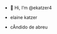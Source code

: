 - 👋 Hi, I’m @ekatzer4
  
- elaine katzer
- cÂndido de abreu 


<!---
ekatzer4/ekatzer4 is a ✨ special ✨ repository because its `README.md` (this file) appears on your GitHub profile.
You can click the Preview link to take a look at your changes.
--->
